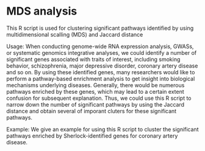 # MDS analysis

This R script is used for clustering significant pathways identified by using multidimensional scalling (MDS) and Jaccard distance

Usage: When conducting genome-wide RNA expression analysis, GWASs, or systematic genomics integrative analyses, we could identify a number of significant genes associated with traits of interest, including smoking behavior, schizophrenia, major depressive disorder, coronary artery disease and so on. By using these identified genes, many researchers would like to perform a pathway-based enrichment analysis to get insight into biological mechanisms underlying diseases. Generally, there would be numerous pathways enriched by these genes, which may lead to a certain extent confusion for subsequent explanation. Thus, we could use this R script to narrow down the number of significant pathways by using the Jaccard distance and obtain several of imporant cluters for these significant pathways.

Example: We give an example for using this R script to cluster the significant pathways enriched by Sherlock-identified genes for coronary artery disease. 
